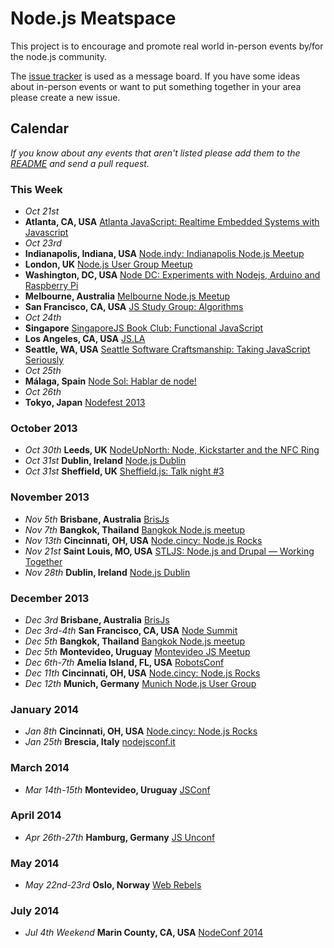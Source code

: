 Node.js Meatspace
==============

This project is to encourage and promote real world in-person events by/for the node.js community.

The [issue tracker](https://github.com/mikeal/node-meatspace/issues) is used as a message board. If you have some ideas about in-person events or want to put something together in your area please create a new issue.

## Calendar

*If you know about any events that aren't listed please add them to the [README](https://github.com/mikeal/node-meatspace/blob/gh-pages/README.md) and send a pull request.*

### This Week

* *Oct 21st*
 * **Atlanta, CA, USA** [Atlanta JavaScript: Realtime Embedded Systems with Javascript](http://www.meetup.com/AtlantaJavaScript/events/108340372/)
* *Oct 23rd*
 * **Indianapolis, Indiana, USA** [Node.indy: Indianapolis Node.js Meetup](http://www.meetup.com/Node-indy/events/119911582/)
 * **London, UK** [Node.js User Group Meetup](http://lnug.org/)
 * **Washington, DC, USA** [Node DC: Experiments with Nodejs, Arduino and Raspberry Pi](http://www.meetup.com/node-dc/events/140084212/)
 * **Melbourne, Australia** [Melbourne Node.js Meetup](http://www.meetup.com/MelbNodeJS/events/142955402/)
 * **San Francisco, CA, USA** [JS Study Group: Algorithms](http://www.meetup.com/hackreactor/events/138146392/)
* *Oct 24th*
 * **Singapore** [SingaporeJS Book Club: Functional JavaScript](http://www.meetup.com/Singapore-JS/events/144107602/)
 * **Los Angeles, CA, USA** [JS.LA](http://js.la/)
 * **Seattle, WA, USA** [Seattle Software Craftsmanship: Taking JavaScript Seriously](http://www.meetup.com/seattle-software-craftsmanship/events/143419342/)
* *Oct 25th*
 * **Málaga, Spain** [Node Sol: Hablar de node!](http://www.meetup.com/Node-Sol/events/142306452/)
* *Oct 26th*
 * **Tokyo, Japan** [Nodefest 2013](http://nodefest.jp/)

### October 2013

* *Oct 30th* **Leeds, UK** [NodeUpNorth: Node, Kickstarter and the NFC Ring](http://www.meetup.com/NodeUpNorth/)
* *Oct 31st* **Dublin, Ireland** [Node.js Dublin](http://www.nodejsdublin.com/)
* *Oct 31st* **Sheffield, UK** [Sheffield.js: Talk night #3](http://www.meetup.com/Sheffield-js/)

### November 2013

* *Nov 5th* **Brisbane, Australia** [BrisJs](http://brisjs.com/)
* *Nov 7th* **Bangkok, Thailand** [Bangkok Node.js meetup](http://www.meetup.com/Bangkok-Node-js/)
* *Nov 13th* **Cincinnati, OH, USA** [Node.cincy: Node.js Rocks](http://www.meetup.com/Node-cincy/events/qcnhgdyrpbrb/)
* *Nov 21st* **Saint Louis, MO, USA** [STLJS: Node.js and Drupal — Working Together](http://www.meetup.com/STL-JS-meetup/events/123511772/)
* *Nov 28th* **Dublin, Ireland** [Node.js Dublin](http://www.nodejsdublin.com/)

### December 2013

* *Dec 3rd* **Brisbane, Australia** [BrisJs](http://brisjs.com/)
* *Dec 3rd-4th* **San Francisco, CA, USA** [Node Summit](http://nodesummit.com/)
* *Dec 5th* **Bangkok, Thailand** [Bangkok Node.js meetup](http://www.meetup.com/Bangkok-Node-js/)
* *Dec 5th* **Montevideo, Uruguay** [Montevideo JS Meetup](http://www.meetup.com/mvd-js/events/143854482/)
* *Dec 6th-7th* **Amelia Island, FL, USA** [RobotsConf](http://robotsconf.com/)
* *Dec 11th* **Cincinnati, OH, USA** [Node.cincy: Node.js Rocks](http://www.meetup.com/Node-cincy/events/qcnhgdyrqbpb/)
* *Dec 12th* **Munich, Germany** [Munich Node.js User Group](http://www.mnug.de/)

### January 2014
* *Jan 8th* **Cincinnati, OH, USA** [Node.cincy: Node.js Rocks](http://www.meetup.com/Node-cincy/events/qcnhgdyscblb/)
* *Jan 25th* **Brescia, Italy** [nodejsconf.it](http://nodejsconf.it)

### March 2014
* *Mar 14th-15th* **Montevideo, Uruguay** [JSConf](http://jsconf.uy)

### April 2014
* *Apr 26th-27th* **Hamburg, Germany** [JS Unconf](http://2014.jsunconf.eu)

### May 2014
* *May 22nd-23rd* **Oslo, Norway** [Web Rebels](http://webrebels.org/)

### July 2014
* *Jul 4th Weekend* **Marin County, CA, USA** [NodeConf 2014](http://www.nodeconf.com)
